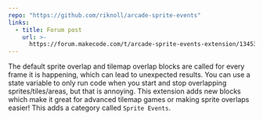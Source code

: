 ```yaml
---
repo: "https://github.com/riknoll/arcade-sprite-events"
links:
  - title: Forum post
    url: >-
      https://forum.makecode.com/t/arcade-sprite-events-extension/13453?u=unsignedarduino
---
```


The default sprite overlap and tilemap overlap blocks are called for every frame it is happening, which can lead to unexpected results. You can use a state variable to only run code when you start and stop overlapping sprites/tiles/areas, but that is annoying. This extension adds new blocks which make it great for advanced tilemap games or making sprite overlaps easier! This adds a category called `Sprite Events`.
